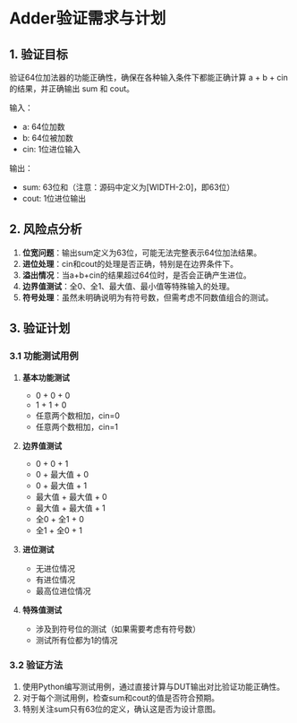 # Adder验证需求与计划

## 1. 验证目标

验证64位加法器的功能正确性，确保在各种输入条件下都能正确计算 a + b + cin 的结果，并正确输出 sum 和 cout。

输入：
- a: 64位加数
- b: 64位被加数
- cin: 1位进位输入

输出：
- sum: 63位和（注意：源码中定义为[WIDTH-2:0]，即63位）
- cout: 1位进位输出

## 2. 风险点分析

1. **位宽问题**：输出sum定义为63位，可能无法完整表示64位加法结果。
2. **进位处理**：cin和cout的处理是否正确，特别是在边界条件下。
3. **溢出情况**：当a+b+cin的结果超过64位时，是否会正确产生进位。
4. **边界值测试**：全0、全1、最大值、最小值等特殊输入的处理。
5. **符号处理**：虽然未明确说明为有符号数，但需考虑不同数值组合的测试。

## 3. 验证计划

### 3.1 功能测试用例

1. **基本功能测试**
   - 0 + 0 + 0
   - 1 + 1 + 0
   - 任意两个数相加，cin=0
   - 任意两个数相加，cin=1

2. **边界值测试**
   - 0 + 0 + 1
   - 0 + 最大值 + 0
   - 0 + 最大值 + 1
   - 最大值 + 最大值 + 0
   - 最大值 + 最大值 + 1
   - 全0 + 全1 + 0
   - 全1 + 全0 + 1

3. **进位测试**
   - 无进位情况
   - 有进位情况
   - 最高位进位情况

4. **特殊值测试**
   - 涉及到符号位的测试（如果需要考虑有符号数）
   - 测试所有位都为1的情况

### 3.2 验证方法

1. 使用Python编写测试用例，通过直接计算与DUT输出对比验证功能正确性。
2. 对于每个测试用例，检查sum和cout的值是否符合预期。
3. 特别关注sum只有63位的定义，确认这是否为设计意图。